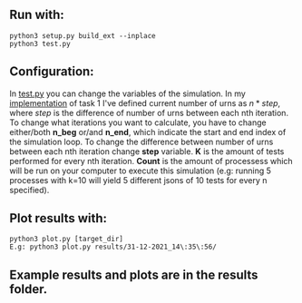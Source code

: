 ## Run with:

```
python3 setup.py build_ext --inplace
python3 test.py
```

## Configuration:
In [test.py](test.py) you can change the variables of the simulation.
In my [implementation](sim_core.py) of task 1 I've defined current number of urns as 
$n * step$, where $step$ is the difference of number of urns between each nth iteration.
To change what iterations you want to calculate, you have to change either/both **n_beg** or/and **n_end**, which indicate the start and end index of the simulation loop.
To change the difference between number of urns between each nth iteration change **step** variable.
**K** is the amount of tests performed for every nth iteration.
**Count** is the amount of processess which will be run on your computer to execute this simulation (e.g: running 5 processes with k=10 will yield 5 different jsons of 10 tests for every n specified).

## Plot results with:

```
python3 plot.py [target_dir]
E.g: python3 plot.py results/31-12-2021_14\:35\:56/
```

## Example results and plots are in the results folder.
